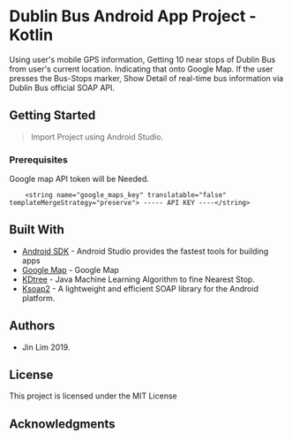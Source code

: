 # Dublin Bus Android App Project - Kotlin

Using user's mobile GPS information, Getting 10 near stops of Dublin Bus from user's current location. Indicating that onto Google Map. If the user presses the Bus-Stops marker, Show Detail of real-time bus information via Dublin Bus official SOAP API.

## Getting Started

> Import Project using Android Studio.

### Prerequisites

Google map API token will be Needed.

```
    <string name="google_maps_key" translatable="false" templateMergeStrategy="preserve"> ----- API KEY ----</string>
```

## Built With

* [Android SDK](https://developer.android.com/studio/) - Android Studio provides the fastest tools for building apps
* [Google Map](https://developers.google.com/maps/documentation/android-sdk/start/) - Google Map
* [KDtree](http://java-ml.sourceforge.net/api/0.1.0/net/sf/javaml/core/kdtree/KDTree.html/) - Java Machine Learning Algorithm to fine Nearest Stop.
* [Ksoap2](http://www.kobjects.org/ksoap2/index.html/) - A lightweight and efficient SOAP library for the Android platform.


## Authors

* Jin Lim 2019.

## License

This project is licensed under the MIT License

## Acknowledgments

